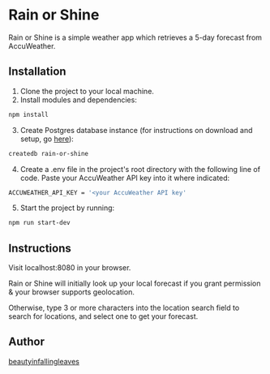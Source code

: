 # Rain or Shine

Rain or Shine is a simple weather app which retrieves a 5-day forecast from AccuWeather.

## Installation

1. Clone the project to your local machine.
2. Install modules and dependencies:
```bash
npm install
```
3. Create Postgres database instance (for instructions on download and setup, go [here](https://www.postgresql.org/)):
```bash
createdb rain-or-shine
```
4. Create a .env file in the project's root directory with the following line of code. Paste your AccuWeather API key into it where indicated:
```bash
ACCUWEATHER_API_KEY = '<your AccuWeather API key'
```
5. Start the project by running:
```bash
npm run start-dev
```

## Instructions

Visit localhost:8080 in your browser.

Rain or Shine will initially look up your local forecast if you grant permission & your browser supports geolocation.

Otherwise, type 3 or more characters into the location search field to search for locations, and select one to get your forecast.

## Author

[beautyinfallingleaves](https://github.com/beautyinfallingleaves)

